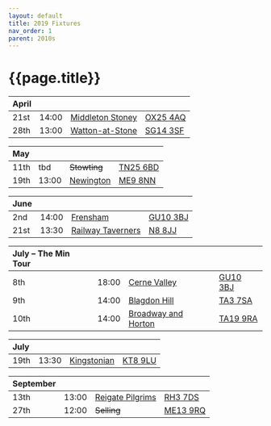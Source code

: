 ```yaml
---
layout: default
title: 2019 Fixtures
nav_order: 1
parent: 2010s
---
```


# {{page.title}}

| April |  |  |  |
|:---|:---|:---|:---|
| 21st | 14:00 | [Middleton Stoney](/2019/middleton-stoney) | [OX25 4AQ](https//goo.gl/maps/2oHFhgW7cVt) |
| 28th | 13:00 | [Watton-at-Stone](/2019/watton-at-stone) | [SG14 3SF](https://goo.gl/maps/2oHFhgW7cVt) |

| May |  |  |  |
|:---|:---|:---|:---|
| 11th | tbd | <del>Stowting</del> | [TN25 6BD](https//goo.gl/maps/5KNmaMe6Wb42) |
| 19th | 13:00 | [Newington](/2019/newington) | [ME9 8NN](https//goo.gl/maps/2XwQKWc9brr) |

| June |  |  |  |
|:---|:---|:---|:---|
| 2nd | 14:00 | [Frensham](/2019/frensham)| [GU10 3BJ](https//goo.gl/maps/xBUZvPU1vnK2) |
| 21st | 13:30 | [Railway Taverners](/2019/railway-taverners) | [N8 8JJ](https//goo.gl/maps/BuCf1MgUwJTViZ4YA) |

| July – The Min Tour |  |  |  |
|:---|:---|:---|:---|
| 8th | 18:00 | [Cerne Valley](/2019/cerne-valley) | [GU10 3BJ](https//goo.gl/maps/xBUZvPU1vnK2) |
| 9th | 14:00 | [Blagdon Hill](/2019/blagdon-hill) | [TA3 7SA](https//goo.gl/maps/H6iLZLNcja12) |
| 10th | 14:00 | [Broadway and Horton](/2019/broadway-and-horton) | [TA19 9RA](https://goo.gl/maps/ULbmC6LSX5HSAe8U6) |

| July |  |  |  |
|:---|:---|:---|:---|
| 19th | 13:30 | [Kingstonian](/2019/kingstonian) | [KT8 9LU](https//goo.gl/maps/4kwjPyThUMkyQfhe8) |

| September |  |  |  |
|:---|:---|:---|:---|
| 13th | 13:00 | [Reigate Pilgrims](/2019/reigate-pilgrims) | [RH3 7DS](https//goo.gl/maps/APtKSjuaQ5v) |
| 27th | 12:00 | <del>Selling</del> | [ME13 9RQ](https//goo.gl/maps/QeLhjBkEbJr) |
